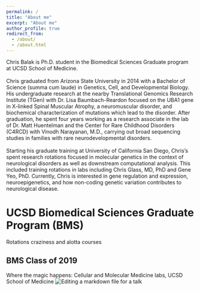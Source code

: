 ```yaml
---
permalink: /
title: "About me"
excerpt: "About me"
author_profile: true
redirect_from: 
  - /about/
  - /about.html
---
```


Chris Balak is Ph.D. student in the Biomedical Sciences Graduate program at UCSD School of Medicine.
<br/> 
<br/>
Chris graduated from Arizona State University in 2014 with a Bachelor of Science (summa cum laude) in Genetics, Cell, and Developmental Biology. His undergraduate research at the nearby Translational Genomics Research Institute (TGen) with Dr. Lisa Baumbach-Reardon focused on the UBA1 gene in X-linked Spinal Muscular Atrophy, a neuromuscular disorder, and biochemical characterization of mutations which lead to the disorder. After graduation, he spent four years working as a research associate in the lab of Dr. Matt Huentelman and the Center for Rare Childhood Disorders (C4RCD) with Vinodh Narayanan, M.D., carrying out broad sequencing studies in families with rare neurodevelopmental disorders.
<br/>
<br/>
Starting his graduate training at University of California San Diego, Chris’s spent research rotations focused in molecular genetics in the context of neurological disorders as well as downstream computational analysis. This included training rotations in labs including Chris Glass, MD, PhD and Gene Yeo, PhD. Currently, Chris is interested in gene regulation and expression, neuroepigenetics, and how non-coding genetic variation contributes to neurological disease.
<br/>

UCSD Biomedical Sciences Graduate Program (BMS)
======
Rotations craziness and alotta courses

BMS Class of 2019
------


Where the magic happens: Cellular and Molecular Medicine labs, UCSD School of Medicine
![Editing a markdown file for a talk](/images/20190923_082634.jpg)
